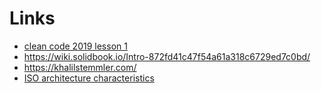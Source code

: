 # Links

* [clean code 2019 lesson 1](https://www.youtube.com/watch?v=7EmboKQH8lM)
* https://wiki.solidbook.io/Intro-872fd41c47f54a61a318c6729ed7c0bd/
* https://khalilstemmler.com/
* [ISO architecture characteristics](https://iso25000.com/index.php/en/iso-25000-standards/iso-25010)